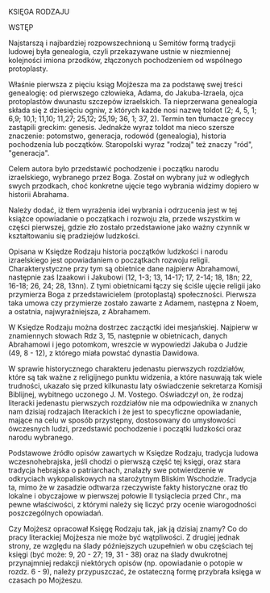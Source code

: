 KSIĘGA RODZAJU

WSTĘP

Najstarszą i najbardziej rozpowszechnioną u Semitów formą tradycji ludowej była genealogia, czyli przekazywane ustnie w niezmiennej kolejności imiona przodków, złączonych pochodzeniem od wspólnego protoplasty.

Właśnie pierwsza z pięciu ksiąg Mojżesza ma za podstawę swej treści genealogię: od pierwszego człowieka, Adama, do Jakuba-Izraela, ojca protoplastów dwunastu szczepów izraelskich. Ta nieprzerwana genealogia składa się z dziesięciu ogniw, z których każde nosi nazwę toldot (2; 4, 5, 1; 6,9; 10,1; 11,10; 11,27; 25,12; 25,19; 36, 1; 37, 2). Termin ten tłumacze greccy zastąpili greckim: genesis. Jednakże wyraz toldot ma nieco szersze znaczenie: potomstwo, generacja, rodowód (genealogia), historia pochodzenia lub początków. Staropolski wyraz "rodzaj" też znaczy "ród", "generacja".

Celem autora było przedstawić pochodzenie i początku narodu izraelskiego, wybranego przez Boga. Został on wybrany już w odległych swych przodkach, choć konkretne ujęcie tego wybrania widzimy dopiero w historii Abrahama.

Należy dodać, iż tłem wyrażenia idei wybrania i odrzucenia jest w tej książce opowiadanie o początkach i rozwoju zła, przede wszystkim w części pierwszej, gdzie zło zostało przedstawione jako ważny czynnik w kształtowaniu się pradziejów ludzkości.

Opisana w Księdze Rodzaju historia początków ludzkości i narodu izraelskiego jest opowiadaniem o początkach rozwoju religii. Charakterystyczne przy tym są obietnice dane najpierw Abrahamowi, następnie zaś Izaakowi i Jakubowi (12, 1-3; 13, 14-17; 17, 2-14; 18, 18n; 22, 16-18; 26, 24; 28, 13nn). Z tymi obietnicami łączy się ściśle ujęcie religii jako przymierza Boga z przedstawicielem (protoplastą) społeczności. Pierwsza taka umowa czy przymierze zostało zawarte z Adamem, następna z Noem, a ostatnia, najwyraźniejsza, z Abrahamem.

W Księdze Rodzaju można dostrzec zacząctki idei mesjańskiej. Najpierw w znamiennych słowach Rdz 3, 15, następnie w obietnicach, danych Abrahamowi i jego potomkom, wreszcie w wypowiedzi Jakuba o Judzie (49, 8 - 12), z którego miała powstać dynastia Dawidowa.

W sprawie historycznego charakteru jedenastu pierwszych rozdziałów, które są tak ważne z religijnego punktu widzenia, a które nasuwają tak wiele trudności, ukazało się przed kilkunastu laty oświadczenie sekretarza Komisji Biblijnej, wybitnego uczonego J. M. Vostego. Oświadczył on, że rodzaj literacki jedenastu pierwszych rozdziałów nie ma odpowiednika w znanych nam dzisiaj rodzajach literackich i że jest to specyficzne opowiadanie, mające na celu w sposób przystępny, dostosowany do umysłowości ówczesnych ludzi, przedstawić pochodzenie i początki ludzkości oraz narodu wybranego.

Podstawowe źródło opisów zawartych w Księdze Rodzaju, tradycja ludowa wczesnohebrajska, jeśli chodzi o pierwszą część tej księgi, oraz stara tradycja hebrajska o patriarchach, znalazły swe potwierdzenie w odkryciach wykopaliskowych na starożytnym Bliskim Wschodzie. Tradycja ta, mimo że w zasadzie odtwarza rzeczywiste fakty historyczne oraz tło lokalne i obyczajowe w pierwszej połowie II tysiąclecia przed Chr., ma pewne właściwości, z którymi należy się liczyć przy ocenie wiarogodności poszczególnych opowiadań.

Czy Mojżesz opracował Księgę Rodzaju tak, jak ją dzisiaj znamy? Co do pracy literackiej Mojżesza nie może być wątpliwości. Z drugiej jednak strony, ze względu na ślady późniejszych uzupełnień w obu częściach tej księgi (być może: 9, 20 - 27; 19, 31 - 38) oraz na ślady dwukrotnej przynajmniej redakcji niektórych opisów (np. opowiadanie o potopie w rozdz. 6 - 9), należy przypuszczać, że ostateczną formę przybrała księga w czasach po Mojżeszu.
